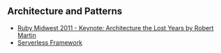 ## Architecture and Patterns

* [Ruby Midwest 2011 - Keynote: Architecture the Lost Years by Robert Martin](https://www.youtube.com/watch?v=WpkDN78P884)
* [Serverless Framework](https://serverless.com/)



